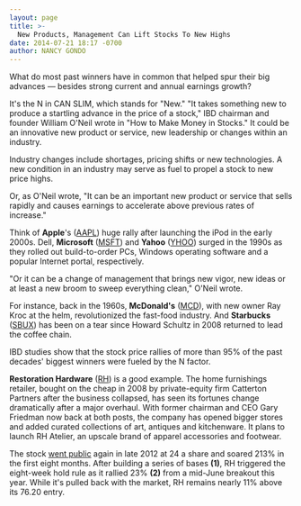 ```yaml
---
layout: page
title: >-
  New Products, Management Can Lift Stocks To New Highs
date: 2014-07-21 18:17 -0700
author: NANCY GONDO
---
```





What do most past winners have in common that helped spur their big advances — besides strong current and annual earnings growth?

  

It's the N in CAN SLIM, which stands for "New." "It takes something new to produce a startling advance in the price of a stock," IBD chairman and founder William O'Neil wrote in "How to Make Money in Stocks." It could be an innovative new product or service, new leadership or changes within an industry.

  

Industry changes include shortages, pricing shifts or new technologies. A new condition in an industry may serve as fuel to propel a stock to new price highs.

  

Or, as O'Neil wrote, "It can be an important new product or service that sells rapidly and causes earnings to accelerate above previous rates of increase."

  

Think of **Apple**'s ([AAPL](https://research.investors.com/quote.aspx?symbol=AAPL)) huge rally after launching the iPod in the early 2000s. Dell, **Microsoft** ([MSFT](https://research.investors.com/quote.aspx?symbol=MSFT)) and **Yahoo** ([YHOO](https://research.investors.com/quote.aspx?symbol=YHOO)) surged in the 1990s as they rolled out build-to-order PCs, Windows operating software and a popular Internet portal, respectively.

  

"Or it can be a change of management that brings new vigor, new ideas or at least a new broom to sweep everything clean," O'Neil wrote.

  

For instance, back in the 1960s, **McDonald's** ([MCD](https://research.investors.com/quote.aspx?symbol=MCD)), with new owner Ray Kroc at the helm, revolutionized the fast-food industry. And **Starbucks** ([SBUX](https://research.investors.com/quote.aspx?symbol=SBUX)) has been on a tear since Howard Schultz in 2008 returned to lead the coffee chain.

  

IBD studies show that the stock price rallies of more than 95% of the past decades' biggest winners were fueled by the N factor.

  

**Restoration Hardware** ([RH](https://research.investors.com/quote.aspx?symbol=RH)) is a good example. The home furnishings retailer, bought on the cheap in 2008 by private-equity firm Catterton Partners after the business collapsed, has seen its fortunes change dramatically after a major overhaul. With former chairman and CEO Gary Friedman now back at both posts, the company has opened bigger stores and added curated collections of art, antiques and kitchenware. It plans to launch RH Atelier, an upscale brand of apparel accessories and footwear.

  

The stock [went public](http://news.investors.com/iponews.htm) again in late 2012 at 24 a share and soared 213% in the first eight months. After building a series of bases **(1)**, RH triggered the eight-week hold rule as it rallied 23% **(2)** from a mid-June breakout this year. While it's pulled back with the market, RH remains nearly 11% above its 76.20 entry.




